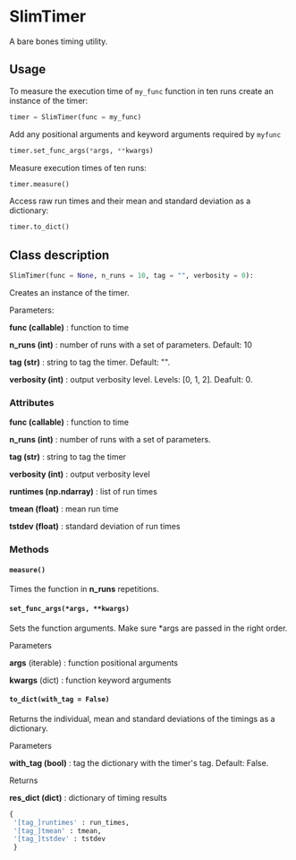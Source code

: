 # SlimTimer

A bare bones timing utility.

## Usage

To measure the execution time of `my_func` function in ten runs create an instance of the timer:

```python
timer = SlimTimer(func = my_func)

```

Add any positional arguments and keyword arguments required by `myfunc`

```python
timer.set_func_args(*args, **kwargs)
```

Measure execution times of ten runs:
```python
timer.measure()
```

Access raw run times and their mean and standard deviation as a dictionary:
```python
timer.to_dict()
```

## Class description

```python
SlimTimer(func = None, n_runs = 10, tag = "", verbosity = 0):
```

Creates an instance of the timer.

Parameters:

   **func (callable)** : function to time
   
   **n_runs (int)** : number of runs with a set of parameters. Default: 10
   
   **tag (str)** : string to tag the timer. Default: "".
   
   **verbosity (int)** : output verbosity level. Levels: [0, 1, 2]. Deafult: 0.

### Attributes

  **func (callable)** : function to time
  
  **n_runs (int)** : number of runs with a set of parameters.
  
  **tag (str)** : string to tag the timer
  
  **verbosity (int)** : output verbosity level
  
  **runtimes (np.ndarray)** : list of run times
  
  **tmean (float)** : mean run time
  
  **tstdev (float)** : standard deviation of run times

### Methods

#### `measure()`

Times the function in **n_runs** repetitions.


#### `set_func_args(*args, **kwargs)`

Sets the function arguments. Make sure *args are passed in the right order.

Parameters

  **args** (iterable) : function positional arguments
  
  **kwargs** (dict) : function keyword arguments


#### `to_dict(with_tag = False)`

Returns the individual, mean and standard deviations of the timings as a dictionary.
      
Parameters
        
  **with_tag (bool)** : tag the dictionary with the timer's tag. Default: False.

Returns

  **res_dict (dict)** : dictionary of timing results

  ```python
  {
   '[tag_]runtimes' : run_times,
   '[tag_]tmean' : tmean,
   '[tag_]tstdev' : tstdev
   }
  ```

